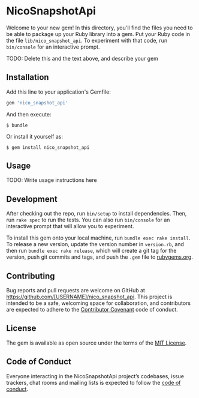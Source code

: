 # NicoSnapshotApi

Welcome to your new gem! In this directory, you'll find the files you need to be able to package up your Ruby library into a gem. Put your Ruby code in the file `lib/nico_snapshot_api`. To experiment with that code, run `bin/console` for an interactive prompt.

TODO: Delete this and the text above, and describe your gem

## Installation

Add this line to your application's Gemfile:

```ruby
gem 'nico_snapshot_api'
```

And then execute:

    $ bundle

Or install it yourself as:

    $ gem install nico_snapshot_api

## Usage

TODO: Write usage instructions here

## Development

After checking out the repo, run `bin/setup` to install dependencies. Then, run `rake spec` to run the tests. You can also run `bin/console` for an interactive prompt that will allow you to experiment.

To install this gem onto your local machine, run `bundle exec rake install`. To release a new version, update the version number in `version.rb`, and then run `bundle exec rake release`, which will create a git tag for the version, push git commits and tags, and push the `.gem` file to [rubygems.org](https://rubygems.org).

## Contributing

Bug reports and pull requests are welcome on GitHub at https://github.com/[USERNAME]/nico_snapshot_api. This project is intended to be a safe, welcoming space for collaboration, and contributors are expected to adhere to the [Contributor Covenant](http://contributor-covenant.org) code of conduct.

## License

The gem is available as open source under the terms of the [MIT License](https://opensource.org/licenses/MIT).

## Code of Conduct

Everyone interacting in the NicoSnapshotApi project’s codebases, issue trackers, chat rooms and mailing lists is expected to follow the [code of conduct](https://github.com/[USERNAME]/nico_snapshot_api/blob/master/CODE_OF_CONDUCT.md).
